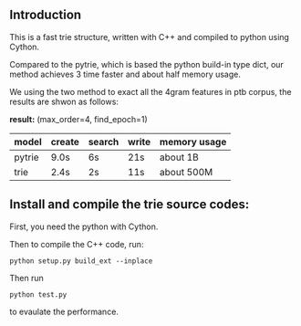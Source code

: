 
## Introduction

This is a fast trie structure, written with C++ and compiled to python using Cython.

Compared to the pytrie, which is based the python build-in type dict, 
our method achieves 3 time faster and about half memory usage.

We using the two method to exact all the 4gram features in ptb corpus,
the results are shwon as follows:

**result:** 
(max_order=4, find_epoch=1)

|  model       |  create  |  search  |  write  |  memory usage  |
|--------------|----------|----------|---------|----------------|
|  pytrie      |     9.0s |     6s   |    21s  |    about 1B    |
|  trie        |     2.4s |     2s   |    11s  |    about 500M  |    



## Install and compile the trie source codes:

First, you need the python with Cython.

Then to compile the C++ code,  run: 
```shell
python setup.py build_ext --inplace
```

Then run
```shell
python test.py
```
to evaulate the performance.




